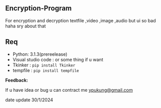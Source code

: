 ## Encryption-Program

For encryption and decryption textfile ,video ,image ,audio
but ui so bad haha sry about that

## Req

  
- Python: 3.1.3(prereelease)
- Visual studio code : or some thing if u want
- Tkinker : `pip install Tkinker`
- tempfile : `pip install tempfile`





**Feedback:**

If u have idea or bug u can contract me ypukung@gmail.com

date update
30/1/2024 




  



  

